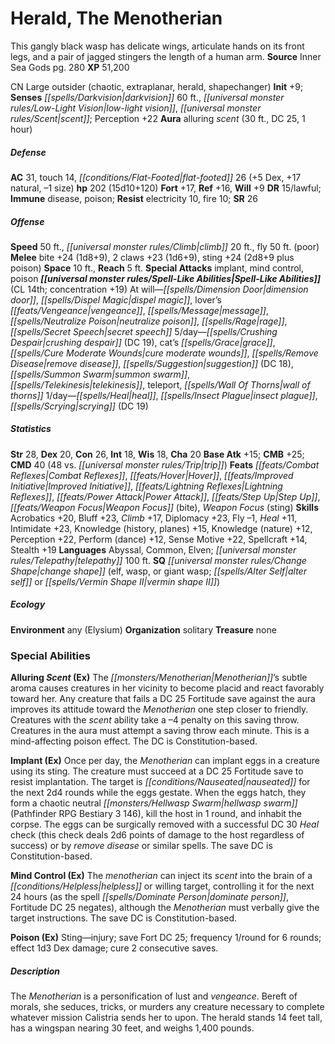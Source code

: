 ﻿---
cssclass: [monsters]
title1: Herald, The Menotherian
desc_short: This gangly black wasp has delicate wings, articulate hands on its front
  legs, and a pair of jagged stingers the length of a human arm.
title2: The Menotherian
CR: 15
sources:
- name: Inner Sea Gods
  page: 280
  link: http://paizo.com/products/btpy94wj?Pathfinder-Campaign-Setting-Inner-Sea-Gods-Hardcover
XP: 51200
alignment: CN
size: Large
type: outsider
subtypes:
- chaotic
- extraplanar
- herald
- shapechanger
initiative:
  bonus: 9
senses:
  darkvision: 60
  low-light vision: true
  scent: true
auras:
- name: alluring scent
  radius: 30
  DC: 25
  duration: 1 hour
AC:
  AC: 31
  touch: 14
  flat_footed: 26
  components:
    dex: 5
    natural: 17
    size: -1
HP:
  HP: 202
  long: 15d10+120
saves:
  fort: 17
  ref: 16
  will: 9
DR:
- amount: 15
  weakness: lawful
immunities:
- disease
- poison
resistances:
  electricity: 10
  fire: 10
SR: 26
speeds:
  base: 50
  climb: 20
  fly: 50
  fly_maneuverability: poor
attacks:
  melee:
  - - text: bite +24 (1d8+9)
      entries:
      - - damage: 1d8+9
      attack: bite
      bonus:
      - 24
    - text: 2 claws +23 (1d6+9)
      entries:
      - - damage: 1d6+9
      count: 2
      attack: claws
      bonus:
      - 23
    - text: sting +24 (2d8+9 plus poison)
      entries:
      - - damage: 2d8+9
        - effect: poison
      attack: sting
      bonus:
      - 24
  special:
  - implant
  - mind control
  - poison
space: 10
reach: 5
spell_like_abilities:
  entries:
  - name: dimension door
    source: default
    freq: At will
  - name: dispel magic
    source: default
    freq: At will
  - superscripts:
    - ISWG
    name: lover's vengeance
    source: default
    freq: At will
  - name: message
    source: default
    freq: At will
  - name: neutralize poison
    source: default
    freq: At will
  - name: rage
    source: default
    freq: At will
  - name: secret speech
    source: default
    freq: At will
  - name: crushing despair
    source: default
    freq: 5/day
    DC: 19
  - name: cat's grace
    source: default
    freq: 5/day
  - name: cure moderate wounds
    source: default
    freq: 5/day
  - name: remove disease
    source: default
    freq: 5/day
  - name: suggestion
    source: default
    freq: 5/day
    DC: 18
  - name: summon swarm
    source: default
    freq: 5/day
  - name: telekinesis
    source: default
    freq: 5/day
  - name: teleport
    source: default
    freq: 5/day
  - name: wall of thorns
    source: default
    freq: 5/day
  - name: heal
    source: default
    freq: 1/day
  - name: insect plague
    source: default
    freq: 1/day
  - name: scrying
    source: default
    freq: 1/day
    DC: 19
  sources:
  - name: default
    CL: 14
    concentration: 19
ability_scores:
  STR: 28
  DEX: 20
  CON: 26
  INT: 18
  WIS: 18
  CHA: 20
BAB: 15
CMB: 25
CMD: 40
CMD_other: 48 vs. trip
feats:
- name: Combat Reflexes
- name: Hover
- name: Improved Initiative
- name: Lightning Reflexes
- name: Power Attack
- name: Step Up
- name: Weapon Focus (bite)
- name: Weapon Focus (sting)
skills:
  Acrobatics: 20
  Bluff: 23
  Climb: 17
  Diplomacy: 23
  Fly: -1
  Heal: 11
  Intimidate: 23
  Knowledge (history): 15
  Knowledge (planes): 15
  Knowledge (nature): 12
  Perception: 22
  Perform (dance): 12
  Sense Motive: 22
  Spellcraft: 14
  Stealth: 19
languages:
- Abyssal
- Common
- Elven
- telepathy 100 ft.
special_qualities:
- change shape (elf, wasp, or giant wasp; alter self or vermin shape II)
ecology:
  environment: any (Elysium)
  organization: solitary
  treasure_type: none
special_abilities:
  Alluring Scent (Ex): The Menotherian's subtle aroma causes creatures in her vicinity
    to become placid and react favorably toward her. Any creature that fails a DC
    25 Fortitude save against the aura improves its attitude toward the Menotherian
    one step closer to friendly. Creatures with the scent ability take a -4 penalty
    on this saving throw. Creatures in the aura must attempt a saving throw each minute.
    This is a mind-affecting poison effect. The DC is Constitution-based.
  Implant (Ex): Once per day, the Menotherian can implant eggs in a creature using
    its sting. The creature must succeed at a DC 25 Fortitude save to resist implantation.
    The target is nauseated for the next 2d4 rounds while the eggs gestate. When the
    eggs hatch, they form a chaotic neutral hellwasp swarm (Pathfinder RPG Bestiary
    3 146), kill the host in 1 round, and inhabit the corpse. The eggs can be surgically
    removed with a successful DC 30 Heal check (this check deals 2d6 points of damage
    to the host regardless of success) or by remove disease or similar spells. The
    save DC is Constitution-based.
  Mind Control (Ex): The menotherian can inject its scent into the brain of a helpless
    or willing target, controlling it for the next 24 hours (as the spell dominate
    person, Fortitude DC 25 negates), although the Menotherian must verbally give
    the target instructions. The save DC is Constitution-based.
  Poison (Ex): Sting-injury; save Fort DC 25; frequency 1/round for 6 rounds; effect
    1d3 Dex damage; cure 2 consecutive saves.
desc_long: The Menotherian is a personification of lust and vengeance. Bereft of morals,
  she seduces, tricks, or murders any creature necessary to complete whatever mission
  Calistria sends her to upon. The herald stands 14 feet tall, has a wingspan nearing
  30 feet, and weighs 1,400 pounds.

---

# Herald, The Menotherian
This gangly black wasp has delicate wings, articulate hands on its front legs, and a pair of jagged stingers the length of a human arm.
**Source** Inner Sea Gods pg. 280
**XP** 51,200

CN Large outsider (chaotic, extraplanar, herald, shapechanger)
**Init** +9; **Senses** _[[spells/Darkvision|darkvision]]_ 60 ft., _[[universal monster rules/Low-Light Vision|low-light vision]]_, _[[universal monster rules/Scent|scent]]_; Perception +22
**Aura** alluring _scent_ (30 ft., DC 25, 1 hour)

##### Defense

**AC** 31, touch 14, _[[conditions/Flat-Footed|flat-footed]]_ 26 (+5 Dex, +17 natural, –1 size)
**hp** 202 (15d10+120)
**Fort** +17, **Ref** +16, **Will** +9
**DR** 15/lawful; **Immune** disease, poison; **Resist** electricity 10, fire 10; **SR** 26

##### Offense
**Speed** 50 ft., _[[universal monster rules/Climb|climb]]_ 20 ft., fly 50 ft. (poor)
**Melee** bite +24 (1d8+9), 2 claws +23 (1d6+9), sting +24 (2d8+9 plus poison)
**Space** 10 ft., **Reach** 5 ft.
**Special Attacks** implant, mind control, poison
**_[[universal monster rules/Spell-Like Abilities|Spell-Like Abilities]]_** (CL 14th; concentration +19)
At will—_[[spells/Dimension Door|dimension door]]_, _[[spells/Dispel Magic|dispel magic]]_, lover’s _[[feats/Vengeance|vengeance]]_, _[[spells/Message|message]]_, _[[spells/Neutralize Poison|neutralize poison]]_, _[[spells/Rage|rage]]_, _[[spells/Secret Speech|secret speech]]_
5/day—_[[spells/Crushing Despair|crushing despair]]_ (DC 19), cat’s _[[spells/Grace|grace]]_, _[[spells/Cure Moderate Wounds|cure moderate wounds]]_, _[[spells/Remove Disease|remove disease]]_, _[[spells/Suggestion|suggestion]]_ (DC 18), _[[spells/Summon Swarm|summon swarm]]_, _[[spells/Telekinesis|telekinesis]]_, teleport, _[[spells/Wall Of Thorns|wall of thorns]]_
1/day—_[[spells/Heal|heal]]_, _[[spells/Insect Plague|insect plague]]_, _[[spells/Scrying|scrying]]_ (DC 19)

##### Statistics
**Str** 28, **Dex** 20, **Con** 26, **Int** 18, **Wis** 18, **Cha** 20
**Base Atk** +15; **CMB** +25; **CMD** 40 (48 vs. _[[universal monster rules/Trip|trip]]_)
**Feats** _[[feats/Combat Reflexes|Combat Reflexes]]_, _[[feats/Hover|Hover]]_, _[[feats/Improved Initiative|Improved Initiative]]_, _[[feats/Lightning Reflexes|Lightning Reflexes]]_, _[[feats/Power Attack|Power Attack]]_, _[[feats/Step Up|Step Up]]_, _[[feats/Weapon Focus|Weapon Focus]]_ (bite), _Weapon Focus_ (sting)
**Skills** Acrobatics +20, Bluff +23, _Climb_ +17, Diplomacy +23, Fly –1, _Heal_ +11, Intimidate +23, Knowledge (history, planes) +15, Knowledge (nature) +12, Perception +22, Perform (dance) +12, Sense Motive +22, Spellcraft +14, Stealth +19
**Languages** Abyssal, Common, Elven; _[[universal monster rules/Telepathy|telepathy]]_ 100 ft.
**SQ** _[[universal monster rules/Change Shape|change shape]]_ (elf, wasp, or giant wasp; _[[spells/Alter Self|alter self]]_ or _[[spells/Vermin Shape II|vermin shape II]]_)

##### Ecology

**Environment** any (Elysium)
**Organization** solitary
**Treasure** none

### Special Abilities

**Alluring _Scent_ (Ex)** The _[[monsters/Menotherian|Menotherian]]_’s subtle aroma causes creatures in her vicinity to become placid and react favorably toward her. Any creature that fails a DC 25 Fortitude save against the aura improves its attitude toward the _Menotherian_ one step closer to friendly. Creatures with the _scent_ ability take a –4 penalty on this saving throw. Creatures in the aura must attempt a saving throw each minute. This is a mind-affecting poison effect. The DC is Constitution-based.

**Implant (Ex)** Once per day, the _Menotherian_ can implant eggs in a creature using its sting. The creature must succeed at a DC 25 Fortitude save to resist implantation. The target is _[[conditions/Nauseated|nauseated]]_ for the next 2d4 rounds while the eggs gestate. When the eggs hatch, they form a chaotic neutral _[[monsters/Hellwasp Swarm|hellwasp swarm]]_ (Pathfinder RPG Bestiary 3 146), kill the host in 1 round, and inhabit the corpse. The eggs can be surgically removed with a successful DC 30 _Heal_ check (this check deals 2d6 points of damage to the host regardless of success) or by _remove disease_ or similar spells. The save DC is Constitution-based.

**Mind Control (Ex)** The _menotherian_ can inject its _scent_ into the brain of a _[[conditions/Helpless|helpless]]_ or willing target, controlling it for the next 24 hours (as the spell _[[spells/Dominate Person|dominate person]]_, Fortitude DC 25 negates), although the _Menotherian_ must verbally give the target instructions. The save DC is Constitution-based.

**Poison (Ex)** Sting—injury; save Fort DC 25; frequency 1/round for 6 rounds; effect 1d3 Dex damage; cure 2 consecutive saves.

##### Description

The _Menotherian_ is a personification of lust and _vengeance_. Bereft of morals, she seduces, tricks, or murders any creature necessary to complete whatever mission Calistria sends her to upon. The herald stands 14 feet tall, has a wingspan nearing 30 feet, and weighs 1,400 pounds.